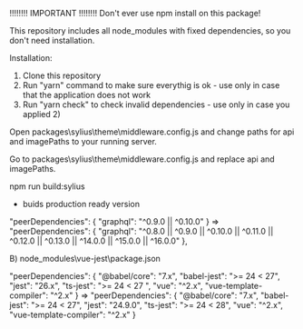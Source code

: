!!!!!!!! IMPORTANT !!!!!!!!
Don't ever use npm install on this package!

This repository includes all node_modules with fixed dependencies, so you don't need installation.

Installation:
1) Clone this repository
2) Run "yarn" command to make sure everythig is ok - use only in case that the application does not work
3) Run "yarn check" to check invalid dependencies - use only in case you applied 2)

Open packages\sylius\theme\middleware.config.js and change paths for api and imagePaths to your running server.

Go to packages\sylius\theme\middleware.config.js and replace api and imagePaths.

npm run build:sylius
- buids production ready version

"peerDependencies": {
    "graphql": "^0.9.0 || ^0.10.0"
} =>
"peerDependencies": {
    "graphql": "^0.8.0 || ^0.9.0 || ^0.10.0 || ^0.11.0 || ^0.12.0 || ^0.13.0 || ^14.0.0 || ^15.0.0 || ^16.0.0"
},

B) node_modules\vue-jest\package.json

"peerDependencies": {
    "@babel/core": "7.x",
    "babel-jest": ">= 24 < 27",
    "jest": "26.x",
    "ts-jest": ">= 24 < 27 ",
    "vue": "^2.x",
    "vue-template-compiler": "^2.x"
} =>
  "peerDependencies": {
    "@babel/core": "7.x",
    "babel-jest": ">= 24 < 27",
    "jest": "24.9.0",
    "ts-jest": ">= 24 < 28",
    "vue": "^2.x",
    "vue-template-compiler": "^2.x"
  }
